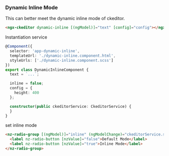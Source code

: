 ### Dynamic Inline Mode

This can better meet the dynamic inline mode of ckeditor.

```html
<ngx-ckeditor dynamic-inline [(ngModel)]="text" [config]="config"></ngx-ckeditor>
```

Instantiation service

```typescript
@Component({
  selector: 'app-dynamic-inline',
  templateUrl: './dynamic-inline.component.html',
  styleUrls: ['./dynamic-inline.component.scss']
})
export class DynamicInlineComponent {
  text = `...`;

  inline = false;
  config = {
    height: 400
  };

  constructor(public ckeditorService: CkeditorService) {
  }
}
```

set inline mode

```html
<nz-radio-group [(ngModel)]="inline" (ngModelChange)="ckeditorService.setInline($event)">
  <label nz-radio-button [nzValue]="false">Default Mode</label>
  <label nz-radio-button [nzValue]="true">Inline Mode</label>
</nz-radio-group>
```
